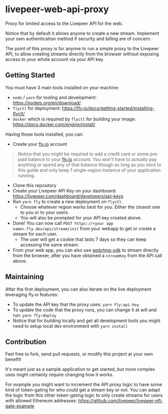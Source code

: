 # livepeer-web-api-proxy

Proxy for limited access to the Livepeer API for the web.

Notice that by default it allows anyone to create a new stream. 
Implement your own authentication method if security and billing are of concern.

The point of this proxy is for anyone to run a simple proxy to the Livepeer API, 
to allow creating streams directly from the browser without exposing access to
your whole account via your API key.

## Getting Started

You must have 3 main tools installed on your machine:
 - `node` / `yarn` for tooling and development: https://nodejs.org/en/download/
 - `flyctl` for deployment: https://fly.io/docs/getting-started/installing-flyctl/
 - `docker` which is required by `flyctl` for building your image: https://docs.docker.com/engine/install/

Having those tools installed, you can:
 - Create your [fly.io](https://fly.io) account
> Notice that you might be required to add a credit card or some pre-paid balance to 
> your [fly.io](https://fly.io) account. You won't have to actually pay anything or 
> spend any of that balance though as long as you stick to this guide and only keep 
> 1 single-region instance of your application running.
 - Clone this repository
 - Create your Livepeer API Key on your dashboard: https://livepeer.com/dashboard/developers/api-keys
 - Run `yarn fly` to create a new deployment on `flyctl`.
   - Choose whatever region works best for you. Either the closest one to you or to your users.
   - You will also be prompted for your API key created above.
 - Done! You can now call `POST https://<your app name>.fly.dev/api/stream/init` from your 
webapp to get or create a stream for each user.
   - The user will get a cookie that lasts 7 days so they can keep accessing the same stream.
 - From your web app, you can also use [webrtmp-sdk](https://www.npmjs.com/package/@livepeer/webrtmp-sdk) to stream
directly from the browser, after you have obtained a `streamKey` from the API call above.

## Maintaining

After the first deployment, you can also iterate on the live deployment leveraging fly.io features: 
 - To update the API key that the proxy uses: `yarn fly:api-key` 
 - To update the code that the proxy runs, you can change it at will and run: `yarn fly:deploy`
 - Notice that for building locally and get all development tools you might need to setup local dev environment with `yarn install`

## Contribution

Feel free to fork, send pull requests, or modify this project at your own benefit! 

It's meant just as a sample application to get started, but more complex uses might
certainly require changing how it works.

For example you might want to increment the API proxy logic to have some kind of 
token-gating for who could get a stream key or not. You can adapt the logic from
this other token-gating logic to only create streams for users with allowed Ethereum
addresses: https://github.com/livepeer/livepeer-nft-gate-example
